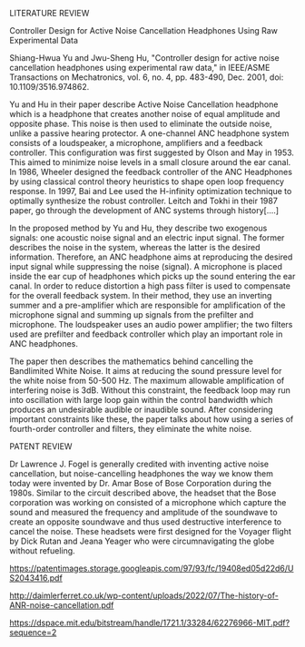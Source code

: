 LITERATURE REVIEW

Controller Design for Active Noise Cancellation Headphones Using Raw Experimental Data

Shiang-Hwua Yu and Jwu-Sheng Hu, "Controller design for active noise cancellation headphones using experimental raw data," in IEEE/ASME Transactions on Mechatronics, vol. 6, no. 4, pp. 483-490, Dec. 2001, doi: 10.1109/3516.974862.

Yu and Hu in their paper describe Active Noise Cancellation headphone which is a headphone that creates another noise
of equal amplitude and opposite phase. This noise is then used to eliminate the outside noise, unlike a passive hearing protector.
A one-channel ANC headphone system consists of a loudspeaker, a microphone, amplifiers and  a feedback controller. This configuration was first suggested by Olson and May in 1953. This aimed to minimize noise levels in a small closure around the ear canal. 
In 1986, Wheeler designed the feedback controller of the ANC Headphones by using classical control theory heuristics to shape open loop frequency response. In 1997, Bai and Lee used the H-infinity optimization technique to optimally synthesize the robust controller. Leitch and Tokhi in their 1987 paper, go through the development of ANC systems through history[....]

In the proposed method by Yu and Hu, they describe two exogenous signals: one acoustic noise signal and an electric input signal. The former describes the noise in the system, whereas the latter is the desired information. Therefore, an ANC headphone aims at reproducing the desired input signal while suppressing the noise (signal). 
A microphone is placed inside the ear cup of headphones which picks up the sound entering the ear canal. In order to reduce distortion a high pass filter is used to compensate for the overall feedback system. 
In their method, they use an inverting summer and a pre-amplifier which are responsible for amplification of the microphone signal and summing up signals from the prefilter and microphone.
The loudspeaker uses an audio power amplifier; the two filters used are prefilter and feedback controller which play an important role in ANC headphones. 

The paper then describes the mathematics behind cancelling the Bandlimited White Noise. It aims at reducing the sound pressure level for the white noise from 50-500 Hz. The maximum allowable amplification of interfering noise is 3dB. Without this constraint, the feedback loop may run into oscillation with large loop gain within the control bandwidth which produces an undesirable audible or inaudible sound. After considering important constraints like these, the paper talks about how using a series of fourth-order controller and filters, they eliminate the white noise. 

PATENT REVIEW

Dr Lawrence J. Fogel is generally credited with inventing active noise cancellation, but noise-cancelling headphones the way we know them today were invented by Dr. Amar Bose of Bose Corporation during the 1980s. Similar to the circuit described above, the headset that the Bose corporation was working on consisted of a microphone which capture the sound and measured the frequency and amplitude of the soundwave to create an opposite soundwave and thus used destructive interference to cancel the noise. These headsets were first designed for the Voyager flight by Dick Rutan and Jeana Yeager who were circumnavigating the globe without refueling. 


https://patentimages.storage.googleapis.com/97/93/fc/19408ed05d22d6/US2043416.pdf 

http://daimlerferret.co.uk/wp-content/uploads/2022/07/The-history-of-ANR-noise-cancellation.pdf

https://dspace.mit.edu/bitstream/handle/1721.1/33284/62276966-MIT.pdf?sequence=2
